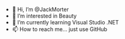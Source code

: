 - 👋 Hi, I’m @JackMorter
- 👀 I’m interested in Beauty
- 🌱 I’m currently learning Visual Studio .NET
- 📫 How to reach me... just use GitHub

<!---
JackMorter/JackMorter is a ✨ special ✨ repository because its `README.md` (this file) appears on your GitHub profile.
You can click the Preview link to take a look at your changes.
--->
